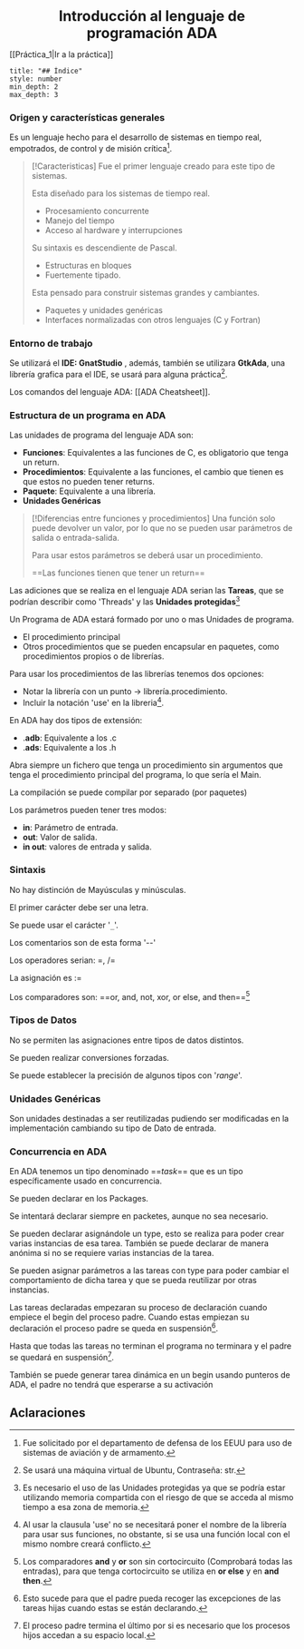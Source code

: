 <center style="font-weight: bold; font-size: 25 "> Introducción al lenguaje de programación ADA</center>

[[Práctica_1|Ir a la práctica]] 

```toc
title: "## Índice"
style: number 
min_depth: 2 
max_depth: 3
```



### Origen y características generales

Es un lenguaje hecho para el desarrollo de sistemas en tiempo real, empotrados, de control y de misión crítica[^1].

> [!Caracteristicas]
> Fue el primer lenguaje creado para este tipo de sistemas.
> 
> Esta diseñado para los sistemas de tiempo real.
> - Procesamiento concurrente
> - Manejo del tiempo
> - Acceso al hardware y interrupciones
> 
> Su sintaxis es descendiente de Pascal.
> - Estructuras en bloques 
> - Fuertemente tipado.
> 
> Esta pensado para construir sistemas grandes y cambiantes.
> - Paquetes y unidades genéricas
> - Interfaces normalizadas con otros lenguajes (C y Fortran)

### Entorno de trabajo ###

Se utilizará el **IDE: GnatStudio** , además, también se utilizara **GtkAda**, una librería grafica para el IDE, se usará para alguna práctica[^2].

Los comandos del lenguaje ADA: [[ADA Cheatsheet]].

### Estructura de un programa en ADA 

Las unidades de programa del lenguaje ADA son:

- **Funciones**: Equivalentes a las funciones de C, es obligatorio que tenga un return.
- **Procedimientos**: Equivalente a las funciones, el cambio que tienen es que estos no pueden tener returns.
-  **Paquete**: Equivalente a una librería.
- **Unidades Genéricas**

> [!Diferencias entre funciones y procedimientos]
> Una función solo puede devolver un valor, por lo que no se pueden usar parámetros de salida o entrada-salida.
> 
> Para usar estos parámetros se deberá usar un procedimiento.
> 
> ==Las funciones tienen que tener un return==

Las adiciones que se realiza en el lenguaje ADA serian las **Tareas**, que se podrían describir como 'Threads' y las **Unidades protegidas**[^3]

Un Programa de ADA estará formado por uno o mas Unidades de programa.

- El procedimiento principal
- Otros procedimientos que se pueden encapsular en paquetes, como procedimientos propios o de librerías.

Para usar los procedimientos de las librerías tenemos dos opciones:
- Notar la librería con un punto -> librería.procedimiento.
- Incluir la notación 'use' en la libreria[^4].

En ADA hay dos tipos de extensión:

- .**adb**: Equivalente a los .c
- .**ads**: Equivalente a los .h

Abra siempre un fichero que tenga un procedimiento sin argumentos que tenga el procedimiento principal del programa, lo que sería el Main.

La compilación se puede compilar por separado (por paquetes)

Los parámetros pueden tener tres modos:

- **in**: Parámetro de entrada.
- **out**: Valor de salida.
- **in out**: valores de entrada y salida.


### Sintaxis ###

No hay distinción de Mayúsculas y minúsculas.

El primer carácter debe ser una letra.

Se puede usar el carácter '`_`'.

Los comentarios son  de esta forma '--'

Los operadores serian: =, /=

La asignación es :=

Los comparadores son: ==or, and, not, xor, or else, and then==[^5]

### Tipos de Datos ###

No se permiten las asignaciones entre tipos de datos distintos.

Se pueden realizar conversiones forzadas.

Se puede establecer la precisión de algunos tipos con '*range*'.


### Unidades Genéricas

Son unidades destinadas a ser reutilizadas pudiendo ser modificadas en la implementación cambiando su tipo de Dato de entrada.

### Concurrencia en ADA

En ADA tenemos un tipo denominado ==*task*== que es un tipo específicamente usado en concurrencia.

Se pueden declarar en los Packages.

Se intentará declarar siempre en packetes, aunque no sea necesario.

Se pueden declarar asignándole un type, esto se realiza para poder crear varias instancias de esa tarea. También se puede declarar de manera anónima si no se requiere varias instancias de la tarea.

Se pueden asignar parámetros a las tareas con type para poder cambiar el comportamiento de dicha tarea y que se pueda reutilizar por otras instancias.

Las tareas declaradas empezaran su proceso de declaración cuando empiece el begin del proceso padre. Cuando estas empiezan su declaración el proceso padre se queda en suspensión[^6].

Hasta que todas las tareas no terminan el programa no terminara y el padre se quedará en suspensión[^7].

También se puede generar tarea dinámica en un begin usando punteros de ADA, el padre no tendrá que esperarse a su activación




## Aclaraciones ##

[^1]: Fue solicitado por el departamento de defensa de los EEUU para uso de sistemas de aviación y de armamento.

[^2]: Se usará una máquina virtual de Ubuntu, Contraseña: str.

[^3]: Es necesario el uso de las Unidades protegidas ya que se podría estar utilizando memoria compartida con el riesgo de que se acceda al mismo tiempo a esa zona de memoria.

[^4]: Al usar la clausula 'use' no se necesitará poner el nombre de la librería para usar sus funciones, no obstante, si se usa una función local con el mismo nombre creará conflicto.

[^5]: Los comparadores **and** y **or** son sin cortocircuito (Comprobará todas las entradas), para que tenga cortocircuito se utiliza en **or else** y en **and then**.

[^6]: Esto sucede para que el padre pueda recoger las excepciones de las tareas hijas cuando estas se están declarando.

[^7]: El proceso padre termina el último por si es necesario que los procesos hijos accedan a su espacio local.
